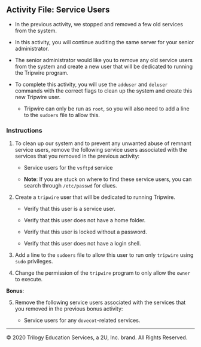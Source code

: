 ## Activity File: Service Users

- In the previous activity, we stopped and removed a few old services from the system.

- In this activity, you will continue auditing the same server for your senior administrator.

- The senior administrator would like you to remove any old service users from the system and create a new user that will be dedicated to running the Tripwire program.

- To complete this activity, you will use the `adduser` and `deluser` commands with the correct flags to clean up the system and create this new Tripwire user. 

    - Tripwire can only be run as `root`, so you will also need to add a line to the `sudoers` file to allow this.

### Instructions

1. To clean up our system and to prevent any unwanted abuse of remnant service users, remove the following service users associated with the services that you removed in the previous activity:

    - Service users for the `vsftpd` service

    - **Note**: If you are stuck on where to find these service users, you can search through `/etc/passwd` for clues.

2. Create a `tripwire` user that will be dedicated to running Tripwire.

    - Verify that this user is a service user.

    - Verify that this user does not have a home folder.

    - Verify that this user is locked without a password.

    - Verify that this user does not have a login shell.

3. Add a line to the `sudoers` file to allow this user to run only `tripwire` using `sudo` privileges.

4. Change the permission of the `tripwire` program to only allow the `owner` to execute.


**Bonus**:

5. Remove the following service users associated with the services that you removed in the previous bonus activity:

   - Service users for any `dovecot`-related services.

---

© 2020 Trilogy Education Services, a 2U, Inc. brand. All Rights Reserved.
